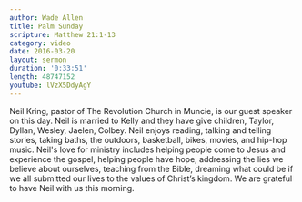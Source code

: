 ```yaml
---
author: Wade Allen
title: Palm Sunday
scripture: Matthew 21:1-13
category: video
date: 2016-03-20
layout: sermon
duration: '0:33:51' 
length: 48747152
youtube: lVzX5DdyAgY
---
```


Neil Kring, pastor of The Revolution Church in Muncie, is our guest speaker on this day. Neil is married to Kelly and they have give children, Taylor, Dyllan, Wesley, Jaelen, Colbey.  Neil enjoys reading, talking and telling stories, taking baths, the outdoors, basketball, bikes, movies, and hip-hop music. Neil's love for ministry includes helping people come to Jesus and experience the gospel, helping people have hope, addressing the lies we believe about ourselves, teaching from the Bible, dreaming what could be if we all submitted our lives to the values of Christ’s kingdom. We are grateful to have Neil with us this morning.

